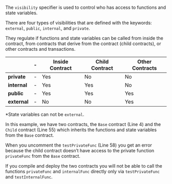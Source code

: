 The `visibility` specifier is used to control who has access to functions and state variables.

There are four types of visibilities that are defined with the keywords: `external`, `public`, `internal`, and `private`. 

They regulate if functions and state variables can be called from inside the contract, from contracts that derive from the contract (child contracts), or other contracts and transactions.

|              	|    -    	| Inside Contract 	| Child Contract 	| Other Contracts 	|
|--------------	|---------	|-----------------	|----------------	|-----------------	|
| **private**  	|    -    	|       Yes       	|       No       	|        No       	|
| **internal** 	|    -    	|       Yes       	|       Yes      	|        No       	|
| **public**   	|    -    	|       Yes       	|       Yes      	|       Yes       	|
| **external** 	|    -    	|        No       	|       No       	|       Yes       	|

*State variables can not be `external`.

In this example, we have two contracts, the `Base` contract (Line 4) and the `Child` contract (Line 55) which inherits the functions and state variables from the `Base` contract.

When you uncomment the `testPrivateFunc` (Line 58) you get an error because the child contract doesn’t have access to the private function `privateFunc` from the `Base` contract.

If you compile and deploy the two contracts you will not be able to call the functions `privateFunc` and `internalFunc` directly only via `testPrivateFunc` and `testInternalFunc`.